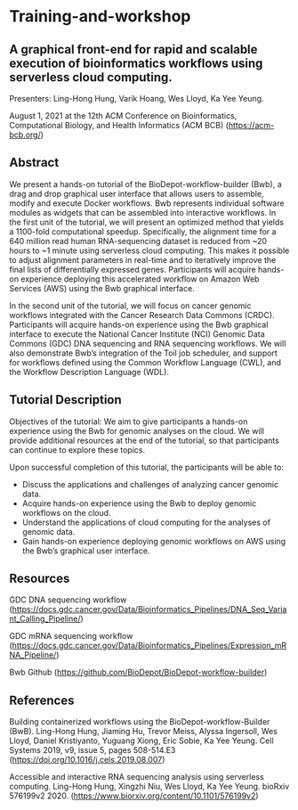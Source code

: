 # Training-and-workshop

## A graphical front-end for rapid and scalable execution of bioinformatics workflows using serverless cloud computing.

Presenters: Ling-Hong Hung, Varik Hoang, Wes Lloyd, Ka Yee Yeung.

August 1, 2021 at the 12th ACM Conference on Bioinformatics, Computational Biology, and Health Informatics (ACM BCB) (https://acm-bcb.org/)

## Abstract 
We present a hands-on tutorial of the BioDepot-workflow-builder (Bwb), a drag and drop graphical user interface that allows users to assemble, modify and execute Docker workflows. Bwb represents individual software modules as widgets that can be assembled into interactive workflows.  In the first unit of the tutorial, we will present an optimized method that yields a 1100-fold computational speedup. Specifically, the alignment time for a 640 million read human RNA-sequencing dataset is reduced from ~20 hours to ~1 minute using serverless cloud computing. This makes it possible to adjust alignment parameters in real-time and to iteratively improve the final lists of differentially expressed genes. Participants will acquire hands-on experience deploying this accelerated workflow on Amazon Web Services (AWS) using the Bwb graphical interface. 

In the second unit of the tutorial, we will focus on cancer genomic workflows integrated with the Cancer Research Data Commons (CRDC).  Participants will acquire hands-on experience using the Bwb graphical interface to execute the National Cancer Institute (NCI) Genomic Data Commons (GDC) DNA sequencing and RNA sequencing workflows.  We will also demonstrate Bwb’s integration of the Toil job scheduler, and support for workflows defined using the Common Workflow Language (CWL), and the Workflow Description Language (WDL).

## Tutorial Description
Objectives of the tutorial: We aim to give participants a hands-on experience using the Bwb for genomic analyses on the cloud.   We will provide additional resources at the end of the tutorial, so that participants can continue to explore these topics.

Upon successful completion of this tutorial, the participants will be able to:
* Discuss the applications and challenges of analyzing cancer genomic data.
* Acquire hands-on experience using the Bwb to deploy genomic workflows on the cloud.
* Understand the applications of cloud computing for the analyses of genomic data.
* Gain hands-on experience deploying genomic workflows on AWS using the Bwb’s graphical user interface.

## Resources
GDC DNA sequencing workflow (https://docs.gdc.cancer.gov/Data/Bioinformatics_Pipelines/DNA_Seq_Variant_Calling_Pipeline/)

GDC mRNA sequencing workflow (https://docs.gdc.cancer.gov/Data/Bioinformatics_Pipelines/Expression_mRNA_Pipeline/)

Bwb Github (https://github.com/BioDepot/BioDepot-workflow-builder)

## References
Building containerized workflows using the BioDepot-workflow-Builder (BwB). Ling-Hong Hung, Jiaming Hu, Trevor Meiss, Alyssa Ingersoll, Wes Lloyd, Daniel Kristiyanto, Yuguang Xiong, Eric Sobie, Ka Yee Yeung. Cell Systems 2019, v9, issue 5, pages 508-514.E3 (https://doi.org/10.1016/j.cels.2019.08.007)

Accessible and interactive RNA sequencing analysis using serverless computing. Ling-Hong Hung, Xingzhi Niu, Wes Lloyd, Ka Yee Yeung. bioRxiv 576199v2 2020. (https://www.biorxiv.org/content/10.1101/576199v2)
